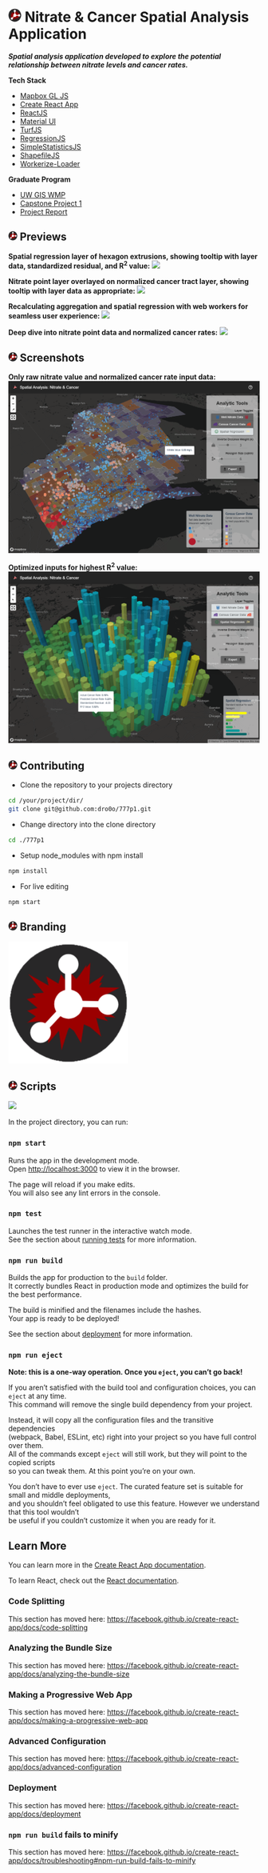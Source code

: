 # ![](/media/nitrate_personal_favicon_26.png) Nitrate & Cancer Spatial Analysis Application

**_Spatial analysis application developed to explore the potential relationship between nitrate levels and cancer rates._**

**Tech Stack**

- [Mapbox GL JS](https://github.com/mapbox/mapbox-gl-js)
- [Create React App](https://github.com/facebook/create-react-app)
- [ReactJS](https://reactjs.org/)
- [Material UI](https://material-ui.com/)
- [TurfJS](https://turfjs.org/)
- [RegressionJS](https://github.com/Tom-Alexander/regression-js)
- [SimpleStatisticsJS](https://simplestatistics.org/)
- [ShapefileJS](https://github.com/calvinmetcalf/shapefile-js)
- [Workerize-Loader](https://github.com/developit/workerize-loader)

**Graduate Program**

- [UW GIS WMP](https://geography.wisc.edu/gis/onlinemasters/)
- [Capstone Project 1](https://geography.wisc.edu/gis/gis-professional-programs-course-curriculum/)
- [Project Report](/media/777Project1_FinalReport_AndrewPittman.pdf)

## ![](/media/nitrate_personal_favicon_18.png) Previews

**Spatial regression layer of hexagon extrusions, showing tooltip with layer data, standardized residual, and R<sup>2</sup> value:**
![](/media/spatialanalysis1.gif)

**Nitrate point layer overlayed on normalized cancer tract layer, showing tooltip with layer data as appropriate:**
![](/media/spatialanalysis2.gif)

**Recalculating aggregation and spatial regression with web workers for seamless user experience:**
![](/media/spatialanalysis3.gif)

**Deep dive into nitrate point data and normalized cancer rates:**
![](/media/spatialanalysis4.gif)

## ![](/media/nitrate_personal_favicon_18.png) Screenshots

**Only raw nitrate value and normalized cancer rate input data:**
![](/media/raw_data.png)

**Optimized inputs for highest R<sup>2</sup> value:**
![](/media/R2_bestcase.png)

## ![](/media/nitrate_personal_favicon_18.png) Contributing

- Clone the repository to your projects directory

```bash
cd /your/project/dir/
git clone git@github.com:dro0o/777p1.git
```

- Change directory into the clone directory

```bash
cd ./777p1
```

- Setup node_modules with npm install

```bash
npm install
```

- For live editing

```bash
npm start
```

## ![](/media/nitrate_personal_favicon_18.png) Branding

![](/media/nitrate_personal.png)

## ![](/media/nitrate_personal_favicon_18.png) Scripts

![](/media/favicon.ico)

In the project directory, you can run:

### `npm start`

Runs the app in the development mode.<br />
Open [http://localhost:3000](http://localhost:3000) to view it in the browser.

The page will reload if you make edits.<br />
You will also see any lint errors in the console.

### `npm test`

Launches the test runner in the interactive watch mode.<br />
See the section about [running tests](https://facebook.github.io/create-react-app/docs/running-tests) for more information.

### `npm run build`

Builds the app for production to the `build` folder.<br />
It correctly bundles React in production mode and optimizes the build for the best performance.

The build is minified and the filenames include the hashes.<br />
Your app is ready to be deployed!

See the section about [deployment](https://facebook.github.io/create-react-app/docs/deployment) for more information.

### `npm run eject`

**Note: this is a one-way operation. Once you `eject`, you can’t go back!**

If you aren’t satisfied with the build tool and configuration choices, you can `eject` at any time. <br />This command will remove the single build dependency from your project.

Instead, it will copy all the configuration files and the transitive dependencies <br />(webpack, Babel, ESLint, etc) right into your project so you have full control over them. <br />All of the commands except `eject` will still work, but they will point to the copied scripts <br />so you can tweak them. At this point you’re on your own.

You don’t have to ever use `eject`. The curated feature set is suitable for small and middle deployments, <br />and you shouldn’t feel obligated to use this feature. However we understand that this tool wouldn’t <br />be useful if you couldn’t customize it when you are ready for it.

## Learn More

You can learn more in the [Create React App documentation](https://facebook.github.io/create-react-app/docs/getting-started).

To learn React, check out the [React documentation](https://reactjs.org/).

### Code Splitting

This section has moved here: https://facebook.github.io/create-react-app/docs/code-splitting

### Analyzing the Bundle Size

This section has moved here: https://facebook.github.io/create-react-app/docs/analyzing-the-bundle-size

### Making a Progressive Web App

This section has moved here: https://facebook.github.io/create-react-app/docs/making-a-progressive-web-app

### Advanced Configuration

This section has moved here: https://facebook.github.io/create-react-app/docs/advanced-configuration

### Deployment

This section has moved here: https://facebook.github.io/create-react-app/docs/deployment

### `npm run build` fails to minify

This section has moved here: https://facebook.github.io/create-react-app/docs/troubleshooting#npm-run-build-fails-to-minify

